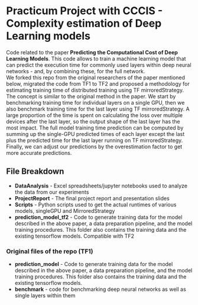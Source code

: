 # Practicum Project with CCCIS - Complexity estimation of Deep Learning models
Code related to the paper **Predicting the Computational Cost of Deep Learning Models**. This code allows to train a machine learning model that can predict the execution time for commonly used layers within deep neural networks - and, by combining these, for the full network.  
We forked this repo from the original researchers of the paper mentioned below, migrated the code from TF1 to TF2 and proposed a methodology for estimating training time of distributed training using TF mirroredStrategy. The concept is similar to the original method in the paper. 
We start by benchmarking training time for individual layers on a single GPU, then we also benchmark training time for the last layer using TF mirroredStrategy. 
A large proportion of the time is spent on calculating the loss over multiple devices after the last layer, so the output shape of the last layer has the most impact. 
The full model training time prediction can be computed by summing up the single-GPU predicted times of each layer except the last plus the predicted time for the last layer running on TF mirroredStrategy. 
Finally, we can adjust our predictions by the overestimation factor to get more accurate predictions.  

## File Breakdown

* **DataAnalysis** - Excel spreadsheets/jupyter notebooks used to analyze the data from our experiments
* **ProjectReport** - The final project report and presentation slides
* **Scripts** - Python scripts used to get the actual runtimes of various models, singleGPU and MirroredStrategy
* **prediction_model_tf2** - Code to generate training data for the model described in the above paper, a data preparation pipeline, and the model training procedures. This folder also contains the training data and the existing tensorflow models. Compatible with TF2  

### Original files of the repo (TF1)
* **prediction_model** - Code to generate training data for the model described in the above paper, a data preparation pipeline, and the model training procedures. This folder also contains the training data and the existing tensorflow models.
* **benchmark** - code for benchmarking deep neural networks as well as single layers within them
